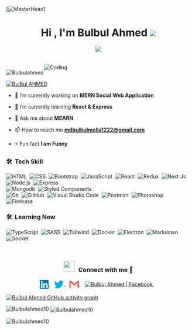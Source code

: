 [![MasterHead](https://wallpapercave.com/wp/wp8903914.jpg)]


<h1 align="center"><b>Hi , I'm Bulbul Ahmed </b><img src="https://media.giphy.com/media/hvRJCLFzcasrR4ia7z/giphy.gif" width="35"></h1>

<p align="center">
  <a href="https://github.com/DenverCoder1/readme-typing-svg"><img src="https://readme-typing-svg.herokuapp.com?font=Time+New+Roman&color=cyan&size=25&center=true&vCenter=true&width=600&height=100&lines=Assalamu+O+Alaikum+Warahmatullah..&hearts;++;Self-Learner;+Full-Stack+Web+Developer;Non-CSE+Student;Active+Learner/Researcher;Love+to+learn+new+stuffs..<3"></a>
</p>


<br>

<img align="right" alt="Coding" width="400" src="https://camo.githubusercontent.com/cae12fddd9d6982901d82580bdf321d81fb299141098ca1c2d4891870827bf17/68747470733a2f2f6d69726f2e6d656469756d2e636f6d2f6d61782f313336302f302a37513379765349765f7430696f4a2d5a2e676966">


<p align="left"> <img src="https://komarev.com/ghpvc/?username=Bulbulahmed10&label=Profile%20views&color=0e75b6&style=flat" alt="Bulbulahmed" /> </p>

<p align="left"> <a href="https://twitter.com/BulBul_AHMED_10" target="blank"><img src="https://img.shields.io/twitter/follow/BulBul_AHMED_10?logo=twitter&style=for-the-badge" alt="BulBul AHMED" /></a> </p>

- 🔭 I’m currently working on **MERN Social Web Application**

- 🌱 I’m currently learning **React & Express**

- 💬 Ask me about **MEARN**

- 📫 How to reach me **mdbulbulmolla1222@gmail.com**

- ⚡ Fun fact **I am Funny**

### 🛠 &nbsp;Tech Skill

![HTML](https://img.shields.io/badge/-HTML-05122A?style=flat&logo=HTML5)&nbsp;
![CSS](https://img.shields.io/badge/-CSS-05122A?style=flat&logo=CSS3&logoColor=1572B6)&nbsp;
![Bootstrap](https://img.shields.io/badge/-Bootstrap-05122A?style=flat&logo=bootstrap&logoColor=563D7C)&nbsp;
![JavaScript](https://img.shields.io/badge/-JavaScript-05122A?style=flat&logo=javascript)&nbsp;
![React](https://img.shields.io/badge/-React-05122A?style=flat&logo=react)&nbsp;
![Redux](https://img.shields.io/badge/-Redux-05122A?style=flat&logo=redux)&nbsp;
![Next Js](https://img.shields.io/badge/-NextJs-05122A?style=flat&logo=next.js)&nbsp;
![Node.js](https://img.shields.io/badge/-Node.js-05122A?style=flat&logo=node.js)&nbsp;
![Express](https://img.shields.io/badge/-express.js-05122A?style=flat&logo=express)&nbsp;\
![Mongodb](https://img.shields.io/badge/-Mongodb-05122A?style=flat&logo=mongodb)&nbsp;
![Styled Components](https://img.shields.io/badge/-StyledComponents-05122A?style=flat&logo=styled-components)&nbsp;\
![Git](https://img.shields.io/badge/-Git-05122A?style=flat&logo=git)&nbsp;
![GitHub](https://img.shields.io/badge/-GitHub-05122A?style=flat&logo=github)&nbsp;
![Visual Studio Code](https://img.shields.io/badge/-Visual%20Studio%20Code-05122A?style=flat&logo=visual-studio-code&logoColor=007ACC)&nbsp;
![Postman](https://img.shields.io/badge/-Postman-05122A?style=flat&logo=postman)&nbsp;
![Photoshop](https://img.shields.io/badge/-Photoshop-05122A?style=flat&logo=adobe-photoshop)&nbsp;
![Firebase](https://img.shields.io/badge/-Firebase-05122A?style=flat&logo=firebase)&nbsp;
<br />

### 🛠 &nbsp;Learning Now
![TypeScript](https://img.shields.io/badge/-Typescript-05122A?style=flat&logo=typescript)&nbsp;
![SASS](https://img.shields.io/badge/-SASS-05122A?style=flat&logo=sass)&nbsp;
![Tailwind](https://img.shields.io/badge/-Tailwind%20CSS-05122A?style=flat&logo=tailwind-css)&nbsp;
![Docker](https://img.shields.io/badge/-Docker-05122A?style=flat&logo=docker)&nbsp;
![Electron](https://img.shields.io/badge/-Electron-05122A?style=flat&logo=electron)&nbsp;
![Markdown](https://img.shields.io/badge/-Markdown-05122A?style=flat&logo=markdown)
![Socket](https://img.shields.io/badge/-Socket-05122A?style=flat&logo=socket.io)

<br />

<h3 align="center" > <img src="https://media.giphy.com/media/iY8CRBdQXODJSCERIr/giphy.gif" width="30" height="30" style="margin-right: 10px;">Connect with me 🤝 </h3>

<p align="center">
<a href="https://www.linkedin.com/in/bulbul-ahmed-625aab241/" target="_blank">
  <img align="center" alt="Bulbul Ahmed | Linkedin" width="24px" src="https://github.com/SatYu26/SatYu26/blob/master/Assets/Linkedin.svg" />
</a> &nbsp;&nbsp;
<a href="https://twitter.com/BulBul_AHMED_10" target="_blank">
  <img align="center" alt="Bulbul Ahmed | Twitter" width="26px" src="https://github.com/SatYu26/SatYu26/blob/master/Assets/Twitter.svg" />
</a> &nbsp;&nbsp;
<a href="mailto:mdbulbulmolla1222@gmail.com" >
  <img align="center" alt="Bulbul Ahmed | Gmail" width="26px" src="https://github.com/SatYu26/SatYu26/blob/master/Assets/Gmail.svg" />
</a> &nbsp;&nbsp;
<a href="https://www.facebook.com/Mdbulbulmolla01/">
    <img align="center" alt="Bulbul Ahmed | Facebook" width="24px" src="https://upload.wikimedia.org/wikipedia/en/thumb/0/04/Facebook_f_logo_%282021%29.svg/100px-Facebook_f_logo_%282021%29.svg.png" />
</a> &nbsp;&nbsp;
<p>


[![Bulbul Ahmed GitHub activity graph](https://activity-graph.herokuapp.com/graph?username=Bulbulahmed10&&theme=xcode)](https://github.com/Bulbulahmed10)

<p><img align="left" src="https://github-readme-stats.vercel.app/api/top-langs?username=Bulbulahmed10&show_icons=true&locale=en&layout=compact&theme=tokyonight" alt="Bulbulahmed10" /></p>

<p>&nbsp;<img align="center" src="https://github-readme-stats.vercel.app/api?username=Bulbulahmed10&show_icons=true&locale=en&theme=tokyonight" alt="Bulbulahmed10" /></p>

<p><img align="center" src="https://github-readme-streak-stats.herokuapp.com/?user=Bulbulahmed10&&theme=tokyonight" alt="Bulbulahmed10" /></p>
